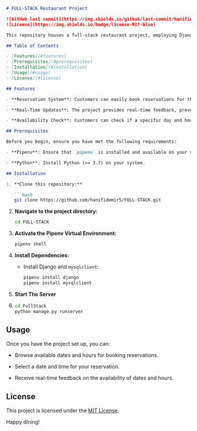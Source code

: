 ```markdown
# FULL-STACK Restaurant Project

![GitHub last commit](https://img.shields.io/github/last-commit/hanifidemir5/FULL-STACK)
![License](https://img.shields.io/badge/license-MIT-blue)

This repository houses a full-stack restaurant project, employing Django, HTML, CSS, JavaScript, and MySQL as the database. Customers can make reservations, view available days and hours, and receive real-time updates to ensure a seamless booking experience.

## Table of Contents

- [Features](#features)
- [Prerequisites](#prerequisites)
- [Installation](#installation)
- [Usage](#usage)
- [License](#license)

## Features

- **Reservation System**: Customers can easily book reservations for their desired date and time.

- **Real-Time Updates**: The project provides real-time feedback, preventing customers from selecting already booked dates and hours.

- **Availability Check**: Customers can check if a specific day and hour are available by selecting their preferred date.

## Prerequisites

Before you begin, ensure you have met the following requirements:

- **Pipenv**: Ensure that `pipenv` is installed and available on your system.

- **Python**: Install Python (>= 3.7) on your system.

## Installation

1. **Clone this repository:**

   ```bash
   git clone https://github.com/hanifidemir5/FULL-STACK.git
   ```

2. **Navigate to the project directory:**

   ```bash
   cd FULL-STACK
   ```

3. **Activate the Pipenv Virtual Environment:**

   ```bash
   pipenv shell
   ```

4. **Install Dependencies:**

   - Install Django and `mysqlclient`:

     ```bash
     pipenv install django
     pipenv install mysqlclient
     ```
5. **Start The Server**
6. 
     ```bash
     cd FullStack
     python manage.py runserver
     ```
## Usage

Once you have the project set up, you can:

- Browse available dates and hours for booking reservations.

- Select a date and time for your reservation.

- Receive real-time feedback on the availability of dates and hours.

## License

This project is licensed under the [MIT License](LICENSE).

Happy dining!
```
